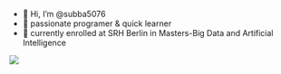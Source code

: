 - 👋 Hi, I’m @subba5076
- 👀 passionate programer & quick learner
- 🌱 currently enrolled at SRH Berlin in Masters-Big Data and Artificial Intelligence


<img src="https://github-readme-stats.vercel.app/api?username=subba5076&show_icons=true&include_all_commits=true&title_color=ffffff&icon_color=bb2acf&text_color=daf7dc&bg_color=151515">

<!---
subba5076/subba5076 is a ✨ special ✨ repository because its `README.md` (this file) appears on your GitHub profile.
You can click the Preview link to take a look at your changes.
--->
